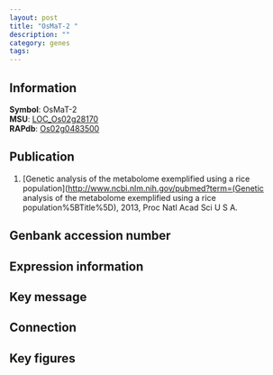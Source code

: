```yaml
---
layout: post
title: "OsMaT-2 "
description: ""
category: genes
tags: 
---
```


## Information
__Symbol__: OsMaT-2   
__MSU__: [LOC_Os02g28170](http://rice.plantbiology.msu.edu/cgi-bin/ORF_infopage.cgi?orf=LOC_Os02g28170)  
__RAPdb__: [Os02g0483500](http://rapdb.dna.affrc.go.jp/viewer/gbrowse_details/irgsp1?name=Os02g0483500)  

## Publication
1. [Genetic analysis of the metabolome exemplified using a rice population](http://www.ncbi.nlm.nih.gov/pubmed?term=(Genetic analysis of the metabolome exemplified using a rice population%5BTitle%5D), 2013, Proc Natl Acad Sci U S A.

## Genbank accession number

## Expression information

## Key message

## Connection

## Key figures


